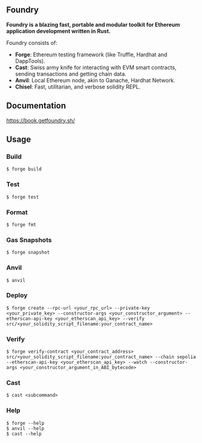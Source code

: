 ## Foundry

**Foundry is a blazing fast, portable and modular toolkit for Ethereum application development written in Rust.**

Foundry consists of:

-   **Forge**: Ethereum testing framework (like Truffle, Hardhat and DappTools).
-   **Cast**: Swiss army knife for interacting with EVM smart contracts, sending transactions and getting chain data.
-   **Anvil**: Local Ethereum node, akin to Ganache, Hardhat Network.
-   **Chisel**: Fast, utilitarian, and verbose solidity REPL.

## Documentation

https://book.getfoundry.sh/

## Usage

### Build

```shell
$ forge build
```

### Test

```shell
$ forge test
```

### Format

```shell
$ forge fmt
```

### Gas Snapshots

```shell
$ forge snapshot
```

### Anvil

```shell
$ anvil
```

### Deploy

```shell
$ forge create --rpc-url <your_rpc_url> --private-key <your_private_key> --constructor-args <your_constructor_argument> --etherscan-api-key <your_etherscan_api_key> --verify src/<your_solidity_script_filename:your_contract_name>
```

### Verify
```shell
$ forge verify-contract <your_contract_address> src/<your_solidity_script_filename:your_contract_name> --chain sepolia --etherscan-api-key <your_etherscan_api_key> --watch --constructor-args <your_constructor_argument_in_ABI_bytecode>
```

### Cast

```shell
$ cast <subcommand>
```

### Help

```shell
$ forge --help
$ anvil --help
$ cast --help
```
